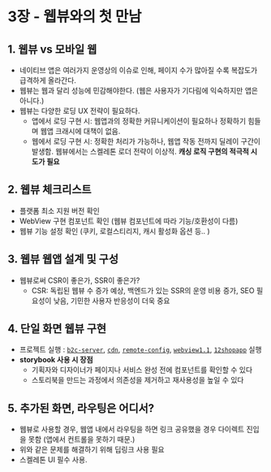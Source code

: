 # 3장 - 웹뷰와의 첫 만남

## 1. 웹뷰 vs 모바일 웹
  - 네이티브 앱은 여러가지 운영상의 이슈로 인해, 페이지 수가 많아질 수록 복잡도가 급격하게 올라간다.
  - 웹뷰는 웹과 달리 성능에 민감해야한다. (웹은 사용자가 기다림에 익숙하지만 앱은 아니다.)
  - 웹뷰는 다양한 로딩 UX 전략이 필요하다.
    - 앱에서 로딩 구현 시: 웹앱과의 정확한 커뮤니케이션이 필요하나 정확하기 힘들며 웹앱 크래시에 대책이 없음.
    - 웹에서 로딩 구현 시: 정확한 처리가 가능하나, 웹앱 작동 전까지 딜레이 구간이 발생함. 웹뷰에서는 스켈레톤 로더 전략이 이상적. **캐싱 로직 구현의 적극적 시도가 필요**

## 2. 웹뷰 체크리스트
  - 플랫폼 최소 지원 버전 확인
  - WebView 구현 컴포넌트 확인 (웹뷰 컴포넌트에 따라 기능/호환성이 다름)
  - 웹뷰 기능 설정 확인 (쿠키, 로컬스티리지, 캐시 활성화 옵션 등.. )

## 3. 웹뷰 웹앱 설계 및 구성
  - 웹뷰로써 CSR이 좋은가, SSR이 좋은가?
    - CSR: 독립된 웹뷰 수 증가 예상, 백엔드가 있는 SSR의 운영 비용 증가, SEO 필요성이 낮음, 기민한 사용자 반응성이 더욱 중요

## 4. 단일 화면 웹뷰 구현
  - 프로젝트 실행 : [`b2c-server`](./projects/b2c-server.md), [`cdn`](./projects/cdn.md), [`remote-config`](./projects/remote-config.md), [`webview1.1`](./projects/web.md#webview11), [`12shopapp`](./projects/12shopapp.md) 실행
  - **storybook 사용 시 장점**
    - 기획자와 디자이너가 페이지나 서비스 완성 전에 컴포넌트를 확인할 수 있다
    - 스토리북을 만드는 과정에서 의존성을 제거하고 재사용성을 높일 수 있다

## 5. 추가된 화면, 라우팅은 어디서?
  - 웹뷰로 사용할 경우, 웹앱 내에서 라우팅을 하면 링크 공유했을 경우 다이렉트 진입을 못함 (앱에서 컨트롤을 못하기 때문.)
  - 위와 같은 문제를 해결하기 위해 딥링크 사용 필요
  - 스켈레톤 UI 필수 사용.

